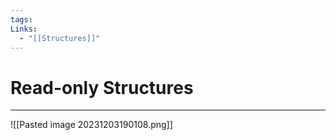 ```yaml
---
tags: 
Links:
  - "[[Structures]]"
---
```


# Read-only Structures
---
![[Pasted image 20231203190108.png]]

